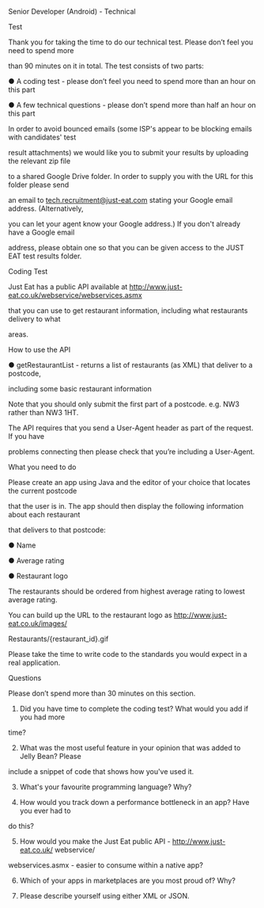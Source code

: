 Senior Developer (Android) - Technical 

Test

Thank you for taking the time to do our technical test. Please don’t feel you need to spend more 

than 90 minutes on it in total. The test consists of two parts:

● A coding test - please don’t feel you need to spend more than an hour on this part

● A few technical questions - please don’t spend more than half an hour on this part

In order to avoid bounced emails (some ISP's appear to be blocking emails with candidates' test 

result attachments) we would like you to submit your results by uploading the relevant zip file 

to a shared Google Drive folder. In order to supply you with the URL for this folder please send 

an email to tech.recruitment@just-eat.com stating your Google email address. (Alternatively, 

you can let your agent know your Google address.) If you don't already have a Google email 

address, please obtain one so that you can be given access to the JUST EAT test results folder. 

Coding Test

Just Eat has a public API available at http://www.just-eat.co.uk/webservice/webservices.asmx 

that you can use to get restaurant information, including what restaurants delivery to what 

areas.

How to use the API

● getRestaurantList - returns a list of restaurants (as XML) that deliver to a postcode, 

including some basic restaurant information

Note that you should only submit the first part of a postcode. e.g. NW3 rather than NW3 1HT.

The API requires that you send a User-Agent header as part of the request. If you have 

problems connecting then please check that you’re including a User-Agent.

What you need to do

Please create an app using Java and the editor of your choice that locates the current postcode 

that the user is in. The app should then display the following information about each restaurant 

that delivers to that postcode:

● Name

● Average rating

● Restaurant logo

The restaurants should be ordered from highest average rating to lowest average rating.

You can build up the URL to the restaurant logo as http://www.just-eat.co.uk/images/

Restaurants/{restaurant_id}.gif

Please take the time to write code to the standards you would expect in a real application.

Questions

Please don’t spend more than 30 minutes on this section.

1. Did you have time to complete the coding test? What would you add if you had more 

time?

2. What was the most useful feature in your opinion that was added to Jelly Bean? Please 

include a snippet of code that shows how you've used it.

3. What's your favourite programming language? Why?

4. How would you track down a performance bottleneck in an app? Have you ever had to 

do this?

5. How would you make the Just Eat public API - http://www.just-eat.co.uk/ webservice/

webservices.asmx - easier to consume within a native app?

6. Which of your apps in marketplaces are you most proud of? Why?

7. Please describe yourself using either XML or JSON.

